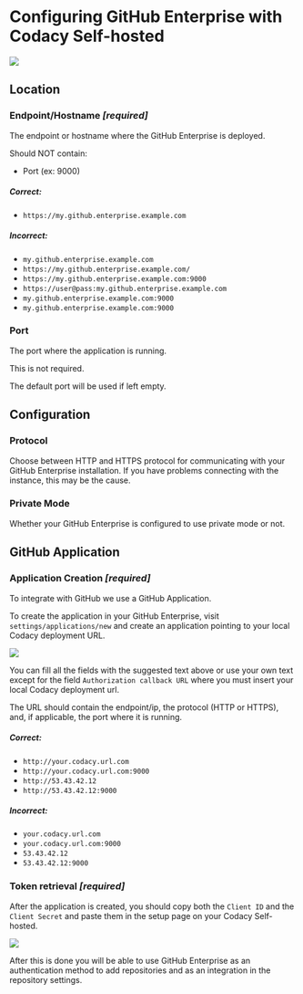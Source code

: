 # Configuring GitHub Enterprise with Codacy Self-hosted

![](/images/pasted_image_at_2016_10_24_17_27_720.png)


## Location

### Endpoint/Hostname ***\[required\]***

The endpoint or hostname where the GitHub Enterprise is deployed.

Should NOT contain:

- Port (ex: 9000)

##### Correct:

- `https://my.github.enterprise.example.com`

##### Incorrect:

- `my.github.enterprise.example.com`
- `https://my.github.enterprise.example.com/`
- `https://my.github.enterprise.example.com:9000`
- `https://user@pass:my.github.enterprise.example.com`
- `my.github.enterprise.example.com:9000`
- `my.github.enterprise.example.com:9000`

### Port

The port where the application is running.

This is not required.

The default port will be used if left empty.

## Configuration

### Protocol

Choose between HTTP and HTTPS protocol for communicating with your GitHub Enterprise installation. If you have problems connecting with the instance, this may be the cause.

### Private Mode

Whether your GitHub Enterprise is configured to use private mode or not.

## GitHub Application

### Application Creation ***\[required\]***

To integrate with GitHub we use a GitHub Application.

To create the application in your GitHub Enterprise, visit `settings/applications/new` and create an application pointing to your local Codacy deployment URL.

![](/images/Screenshot_2015-04-16_13.55.59.png)


You can fill all the fields with the suggested text above or use your own text except for the field `Authorization callback URL` where you must insert your local Codacy deployment url.

The URL should contain the endpoint/ip, the protocol (HTTP or HTTPS), and, if applicable, the port where it is running.

##### Correct:

- `http://your.codacy.url.com`
- `http://your.codacy.url.com:9000`
- `http://53.43.42.12`
- `http://53.43.42.12:9000`

##### Incorrect:

- `your.codacy.url.com`
- `your.codacy.url.com:9000`
- `53.43.42.12`
- `53.43.42.12:9000`

### Token retrieval ***\[required\]***

After the application is created, you should copy both the `Client ID` and the `Client Secret` and paste them in the setup page on your Codacy Self-hosted.

![](/images/Screenshot_2015-04-16_14.02.55.png)

After this is done you will be able to use GitHub Enterprise as an authentication method to add repositories and as an integration in the repository settings.
